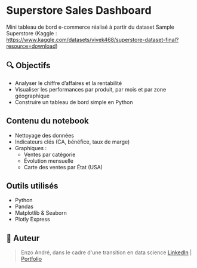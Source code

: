# Superstore Sales Dashboard

Mini tableau de bord e-commerce réalisé à partir du dataset Sample Superstore (Kaggle : https://www.kaggle.com/datasets/vivek468/superstore-dataset-final?resource=download) 

## 🔍 Objectifs
- Analyser le chiffre d’affaires et la rentabilité
- Visualiser les performances par produit, par mois et par zone géographique
- Construire un tableau de bord simple en Python

## Contenu du notebook
- Nettoyage des données
- Indicateurs clés (CA, bénéfice, taux de marge)
- Graphiques :
  - Ventes par catégorie
  - Évolution mensuelle
  - Carte des ventes par État (USA)

## Outils utilisés
- Python
- Pandas
- Matplotlib & Seaborn
- Plotly Express

## 👤 Auteur
> Enzo André, dans le cadre d'une transition en data science
> [LinkedIn](https://www.linkedin.com/in/enzoandre/) | [Portfolio](https://github.com/enzo-andre)
